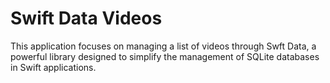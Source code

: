 # Swift Data Videos
This application focuses on managing a list of videos through Swft Data, a powerful library designed to simplify the management of SQLite databases in Swift applications. 

